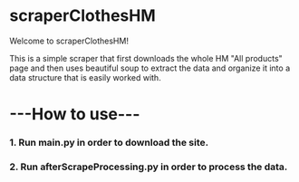 # scraperClothesHM

Welcome to scraperClothesHM!

This is a simple scraper that first downloads the whole HM "All products" page and then uses beautiful soup to extract the data and organize it into
a data structure that is easily worked with.

# ---How to use---

### 1. Run main.py in order to download the site.

### 2. Run afterScrapeProcessing.py in order to process the data.
